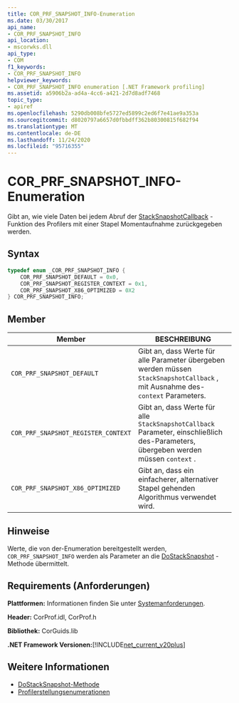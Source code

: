```yaml
---
title: COR_PRF_SNAPSHOT_INFO-Enumeration
ms.date: 03/30/2017
api_name:
- COR_PRF_SNAPSHOT_INFO
api_location:
- mscorwks.dll
api_type:
- COM
f1_keywords:
- COR_PRF_SNAPSHOT_INFO
helpviewer_keywords:
- COR_PRF_SNAPSHOT_INFO enumeration [.NET Framework profiling]
ms.assetid: a5906b2a-ad4a-4cc6-a421-2d7d8adf7468
topic_type:
- apiref
ms.openlocfilehash: 5290db008bfe5727ed5899c2ed6f7e41ae9a353a
ms.sourcegitcommit: d8020797a6657d0fbbdff362b80300815f682f94
ms.translationtype: MT
ms.contentlocale: de-DE
ms.lasthandoff: 11/24/2020
ms.locfileid: "95716355"
---
```

# <a name="cor_prf_snapshot_info-enumeration"></a>COR_PRF_SNAPSHOT_INFO-Enumeration

Gibt an, wie viele Daten bei jedem Abruf der [StackSnapshotCallback](stacksnapshotcallback-function.md) -Funktion des Profilers mit einer Stapel Momentaufnahme zurückgegeben werden.  
  
## <a name="syntax"></a>Syntax  
  
```cpp  
typedef enum _COR_PRF_SNAPSHOT_INFO {  
    COR_PRF_SNAPSHOT_DEFAULT = 0x0,  
    COR_PRF_SNAPSHOT_REGISTER_CONTEXT = 0x1,  
    COR_PRF_SNAPSHOT_X86_OPTIMIZED = 0X2  
} COR_PRF_SNAPSHOT_INFO;  
```  
  
## <a name="members"></a>Member  
  
|Member|BESCHREIBUNG|  
|-------------|-----------------|  
|`COR_PRF_SNAPSHOT_DEFAULT`|Gibt an, dass Werte für alle Parameter übergeben werden müssen `StackSnapshotCallback` , mit Ausnahme des- `context` Parameters.|  
|`COR_PRF_SNAPSHOT_REGISTER_CONTEXT`|Gibt an, dass Werte für alle `StackSnapshotCallback` Parameter, einschließlich des-Parameters, übergeben werden müssen `context` .|  
|`COR_PRF_SNAPSHOT_X86_OPTIMIZED`|Gibt an, dass ein einfacherer, alternativer Stapel gehenden Algorithmus verwendet wird.|  
  
## <a name="remarks"></a>Hinweise  

 Werte, die von der-Enumeration bereitgestellt werden, `COR_PRF_SNAPSHOT_INFO` werden als Parameter an die [DoStackSnapshot](icorprofilerinfo2-dostacksnapshot-method.md) -Methode übermittelt.  
  
## <a name="requirements"></a>Requirements (Anforderungen)  

 **Plattformen:** Informationen finden Sie unter [Systemanforderungen](../../get-started/system-requirements.md).  
  
 **Header:** CorProf.idl, CorProf.h  
  
 **Bibliothek:** CorGuids.lib  
  
 **.NET Framework Versionen:**[!INCLUDE[net_current_v20plus](../../../../includes/net-current-v20plus-md.md)]  
  
## <a name="see-also"></a>Weitere Informationen

- [DoStackSnapshot-Methode](icorprofilerinfo2-dostacksnapshot-method.md)
- [Profilerstellungsenumerationen](profiling-enumerations.md)
